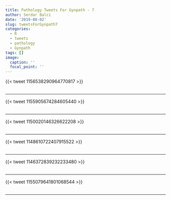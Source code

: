 ```yaml
---
title: Pathology Tweets For Gynpath - 7
author: Serdar Balci
date: '2019-08-02'
slug: tweetsForGynpath7
categories:
  - R
  - tweets
  - pathology
  - Gynpath
tags: []
image:
  caption: ''
  focal_point: ''
---
```



{{< tweet 1156538290964770817 >}}
<br>
<br>
<hr>
{{< tweet 1155905674284605440 >}}
<br>
<br>
<hr>
{{< tweet 1150020146326622208 >}}
<br>
<br>
<hr>
{{< tweet 1148610722407915522 >}}
<br>
<br>
<hr>
{{< tweet 1146372839232233480 >}}
<br>
<br>
<hr>
{{< tweet 1155079641801068544 >}}
<br>
<br>
<hr>
